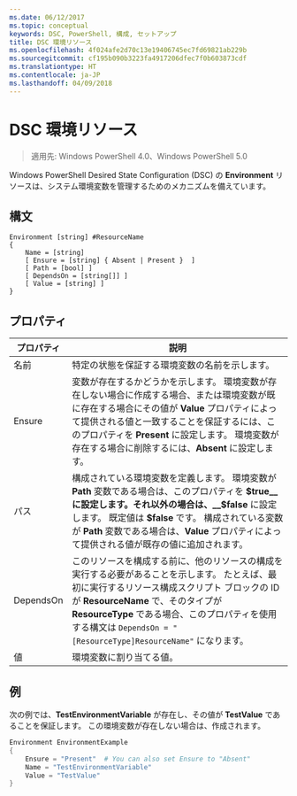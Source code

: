 ```yaml
---
ms.date: 06/12/2017
ms.topic: conceptual
keywords: DSC, PowerShell, 構成, セットアップ
title: DSC 環境リソース
ms.openlocfilehash: 4f024afe2d70c13e19406745ec7fd69821ab229b
ms.sourcegitcommit: cf195b090b3223fa4917206dfec7f0b603873cdf
ms.translationtype: HT
ms.contentlocale: ja-JP
ms.lasthandoff: 04/09/2018
---
```

# <a name="dsc-environment-resource"></a>DSC 環境リソース

> 適用先: Windows PowerShell 4.0、Windows PowerShell 5.0

Windows PowerShell Desired State Configuration (DSC) の __Environment__ リソースは、システム環境変数を管理するためのメカニズムを備えています。

## <a name="syntax"></a>構文
``` mof
Environment [string] #ResourceName
{
    Name = [string]
    [ Ensure = [string] { Absent | Present }  ]
    [ Path = [bool] ]
    [ DependsOn = [string[]] ]
    [ Value = [string] ]
}
```

## <a name="properties"></a>プロパティ

|  プロパティ  |  説明   |
|---|---|
| 名前| 特定の状態を保証する環境変数の名前を示します。|
| Ensure| 変数が存在するかどうかを示します。 環境変数が存在しない場合に作成する場合、または環境変数が既に存在する場合にその値が __Value__ プロパティによって提供される値と一致することを保証するには、このプロパティを __Present__ に設定します。 環境変数が存在する場合に削除するには、__Absent__ に設定します。|
| パス| 構成されている環境変数を定義します。 環境変数が __Path__ 変数である場合は、このプロパティを __$true__ に設定します。それ以外の場合は、__$false__ に設定します。 既定値は __$false__ です。 構成されている変数が __Path__ 変数である場合は、__Value__ プロパティによって提供される値が既存の値に追加されます。|
| DependsOn | このリソースを構成する前に、他のリソースの構成を実行する必要があることを示します。 たとえば、最初に実行するリソース構成スクリプト ブロックの ID が __ResourceName__ で、そのタイプが __ResourceType__ である場合、このプロパティを使用する構文は `DependsOn = "[ResourceType]ResourceName"` になります。|
| 値| 環境変数に割り当てる値。|

## <a name="example"></a>例

次の例では、__TestEnvironmentVariable__ が存在し、その値が __TestValue__ であることを保証します。 この環境変数が存在しない場合は、作成されます。

```powershell
Environment EnvironmentExample
{
    Ensure = "Present"  # You can also set Ensure to "Absent"
    Name = "TestEnvironmentVariable"
    Value = "TestValue"
}
```